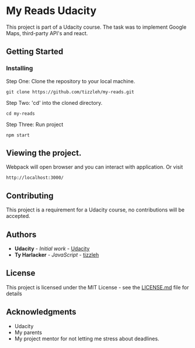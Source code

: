 # My Reads Udacity

This project is part of a Udacity course. The task was to implement Google Maps, third-party API's and react.

## Getting Started


### Installing

Step One: Clone the repository to your local machine.

```
git clone https://github.com/tizzleh/my-reads.git
```
Step Two: 'cd' into the cloned directory.

```
cd my-reads
```
Step Three: Run project

```
npm start
```
## Viewing the project.
Webpack will open browser and you can interact with application. Or visit
```
http://localhost:3000/
```

## Contributing

This project is a requirement for a Udacity course, no contributions will be accepted.

## Authors

* **Udacity** - *Initial work* - [Udacity](https://github.com/udacity)
* **Ty Harlacker** - *JavaScript* - [tizzleh](https://github.com/tizzleh)

## License

This project is licensed under the MIT License - see the [LICENSE.md](LICENSE.md) file for details

## Acknowledgments

* Udacity
* My parents
* My project mentor for not letting me stress about deadlines.
